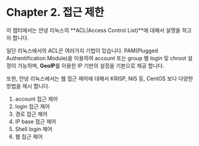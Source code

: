 # Chapter 2. 접근 제한

이 챕터에서는 안녕 리눅스의 **ACL(Access Control List)**에 대해서 설명을 하고자 합니다.

일단 리눅스에서의 ACL은 여러가지 기법이 있습니다. PAM(Plugged Authentification Module)을 이용하여 account 또는 group 별 login 및 chroot 설정이 가능하며, **GeoIP**를 이용한 IP 기반의 설정을 기본으로 제공 합니다.

또한, 안녕 리눅스에서는 웹 접근 제어에 대해서 KRISP, NIS 등, CentOS 보다 다양한 방법을 제시 합니다.

1. account 접근 제어
 2. login 접근 제어
 3. 경로 접근 제어
2. IP base 접근 제어
 1. Shell login 제어
 2. 웹 접근 제어